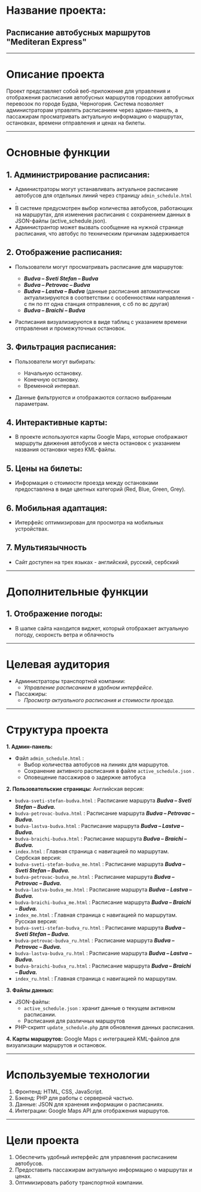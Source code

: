 # Название проекта:
## Расписание автобусных маршрутов "Mediteran Express"
______________________________________________________________________________________________________

# Описание проекта
Проект представляет собой веб-приложение для управления и отображения расписания автобусных маршрутов городских автобусных перевозок по городе Будва, Черногория. Система позволяет администраторам управлять расписанием через админ-панель, а пассажирам просматривать актуальную информацию о маршрутах, остановках, времени отправления и ценах на билеты.
______________________________________________________________________________________________________

# Основные функции
## 1. Администрирование расписания:

* Администраторы могут устанавливать актуальное расписание автобусов для отдельных линий через страницу `admin_schedule.html` .
* В системе предусмотрен выбор количества автобусов, работающих на маршрутах, для изменения расписания с сохранением данных в JSON-файлы (active_schedule.json).
* Администрантор может вызвать сообщение на нужной странице расписания, что автобус по техническим причинам задерживается

## 2. Отображение расписания:

* Пользователи могут просматривать расписание для маршрутов:
  * ***Budva – Sveti Stefan – Budva***
  * ***Budva – Petrovac – Budva***
  * ***Budva – Lastva – Budva*** (данные расписания автоматически актуализируются в соответствии с особенностями направления - с пн по пт одна станция отправления, с сб по вс другая)
  * ***Budva – Braichi – Budva***

* Расписания визуализируются в виде таблиц с указанием времени отправления и промежуточных остановок.

## 3. Фильтрация расписания:

* Пользователи могут выбирать:

  * Начальную остановку.
  * Конечную остановку.
  * Временной интервал.

* Данные фильтруются и отображаются согласно выбранным параметрам.

## 4. Интерактивные карты:

* В проекте используются карты Google Maps, которые отображают маршруты движения автобусов и места остановок c указанием названия остановки через KML-файлы.

## 5. Цены на билеты:

* Информация о стоимости проезда между остановками предоставлена в виде цветных категорий (Red, Blue, Green, Grey).

## 6. Мобильная адаптация:

* Интерфейс оптимизирован для просмотра на мобильных устройствах.

## 7. Мультиязычность

* Сайт доступен на трех языках - английский, русский, сербский
______________________________________________________________________________________________________
# Дополнительные функции

## 1. Отображение погоды:
* В шапке сайта находится виджет, который отображает актуальную погоду, скороксть ветра и облачность
______________________________________________________________________________________________________

# Целевая аудитория

* Администраторы транспортной компании:
  * *Управление расписанием в удобном интерфейсе.*
* Пассажиры:
  * *Просмотр актуального расписания и стоимости проезда.*
______________________________________________________________________________________________________


# Структура проекта
**1. Админ-панель:**
* Файл `admin_schedule.html` :
  * Выбор количества автобусов на линиях для маршрутов.
  * Сохранение активного расписания в файле `active_schedule.json` .
  * Оповещение пассажиров о задержке автобуса

**2. Пользовательские страницы:**
Английская версия:
  * `budva-sveti-stefan-budva.html` : Расписание маршрута ***Budva – Sveti Stefan – Budva.***
  * `budva-petrovac-budva.html` : Расписание маршрута ***Budva – Petrovac – Budva.***
  * `budva-lastva-budva.html` : Расписание маршрута ***Budva – Lastva – Budva.***
  * `budva-braichi-budva.html` : Расписание маршрута ***Budva – Braichi – Budva.***
  * `index.html` : Главная страница с навигацией по маршрутам.
Сербская версия:
  * `budva-sveti-stefan-budva_me.html` : Расписание маршрута ***Budva – Sveti Stefan – Budva.***
  * `budva-petrovac-budva_me.html` : Расписание маршрута ***Budva – Petrovac – Budva.***
  * `budva-lastva-budva_me.html` : Расписание маршрута ***Budva – Lastva – Budva.***
  * `budva-braichi-budva_me.html` : Расписание маршрута ***Budva – Braichi – Budva.***
  * `index_me.html` : Главная страница с навигацией по маршрутам.
Русская версия:
  * `budva-sveti-stefan-budva_ru.html` : Расписание маршрута ***Budva – Sveti Stefan – Budva.***
  * `budva-petrovac-budva_ru.html` : Расписание маршрута ***Budva – Petrovac – Budva.***
  * `budva-lastva-budva_ru.html` : Расписание маршрута ***Budva – Lastva – Budva.***
  * `budva-braichi-budva_ru.html` : Расписание маршрута ***Budva – Braichi – Budva.***
  * `index_ru.html` : Главная страница с навигацией по маршрутам.

**3. Файлы данных:**
* JSON-файлы:
  * `active_schedule.json` : хранит данные о текущем активном расписании.
  * Расписания для различных маршрутов
* PHP-скрипт `update_schedule.php` для обновления данных расписания.


**4. Карты маршрутов:**
Google Maps с интеграцией KML-файлов для визуализации маршрутов и остановок.
______________________________________________________________________________________________________

# Используемые технологии
1. Фронтенд:
HTML, CSS, JavaScript.
2. Бэкенд:
PHP для работы с серверной частью.
7. Данные:
JSON для хранения информации о расписаниях.
8. Интеграции:
Google Maps API для отображения маршрутов.

______________________________________________________________________________________________________

# Цели проекта
1. Обеспечить удобный интерфейс для управления расписанием автобусов.
2. Предоставить пассажирам актуальную информацию о маршрутах и ценах.
3. Оптимизировать работу транспортной компании.
